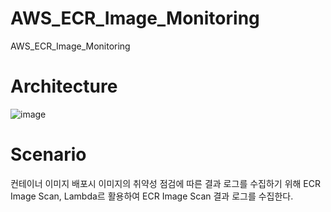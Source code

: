 # AWS_ECR_Image_Monitoring
AWS_ECR_Image_Monitoring

# Architecture

![image](https://user-images.githubusercontent.com/43159901/212323161-50021308-88ea-4de1-b7cb-ded0d8340bf3.png)



# Scenario
컨테이너 이미지 배포시 이미지의 취약성 점검에 따른 결과 로그를 수집하기 위해 ECR Image Scan, Lambda르 활용하여 ECR Image Scan 결과 로그를 수집한다.
